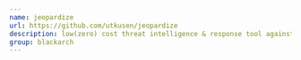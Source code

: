 ```yaml
---
name: jeopardize
url: https://github.com/utkusen/jeopardize
description: low(zero) cost threat intelligence & response tool against phishing domains. URL : https://github.com/utkusen/jeopardize Groups : blackarch blackarch-defensive blackarch-social
group: blackarch
---
```

